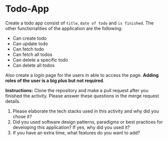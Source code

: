 # Todo-App
Create a todo app consist of `title`, `date of todo` and `is finished`.
The other functionalities of the application are the following:

 - Can create todo
 - Can update todo
 - Can fetch todo
 - Can fetch all todos
 - Can delete a specific todo
 - Can delete all todos

Also create a login page for the users in able to access the page. **Adding roles of the user is a big plus but not required**.

**Instructions:**
Clone the repository and make a pull request after you finished the activity. Please answer these questions in the merge request details.

 1. Please elaborate the tech stacks used in this activity and why did you chose it?
 2. Did you used software design patterns, paradigms or best practices for developing this application? If yes, why did you used it?
 3. If you have an extra time, what features do you want to add?
